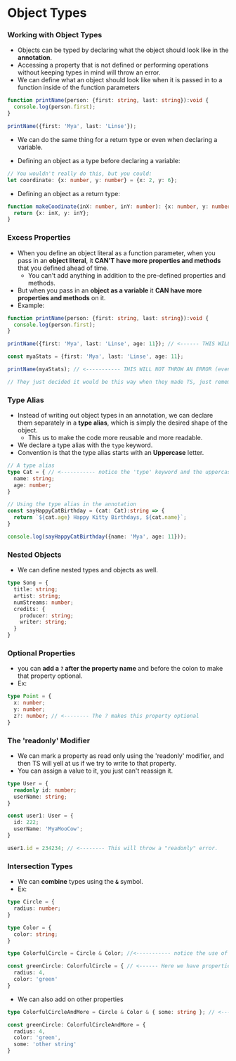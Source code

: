 # Object Types

### Working with Object Types

- Objects can be typed by declaring what the object should look like in the **annotation**.
- Accessing a property that is not defined or performing operations without keeping types in mind will throw an error.
- We can define what an object should look like when it is passed in to a function inside of the function parameters

```ts
function printName(person: {first: string, last: string}):void {
  console.log(person.first);
}

printName({first: 'Mya', last: 'Linse'});
```

- We can do the same thing for a return type or even when declaring a variable.

- Defining an object as a type before declaring a variable:

```ts
// You wouldn't really do this, but you could:
let coordinate: {x: number, y: number} = {x: 2, y: 6};
```

- Defining an object as a return type:

```ts
function makeCoodinate(inX: number, inY: number): {x: number, y: number}{
  return {x: inX, y: inY};
}
```

### Excess Properties

- When you define an object literal as a function parameter, when you pass in an **object literal**, it **CAN'T have more properties and methods** that you defined ahead of time. 
  - You can't add anything in addition to the pre-defined properties and methods.
- But when you pass in an **object as a variable** it **CAN have more properties and methods** on it.
- Example:

```ts
function printName(person: {first: string, last: string}):void {
  console.log(person.first);
}

printName({first: 'Mya', last: 'Linse', age: 11}); // <------ THIS WILL THROW AN ERROR! (age is extra)

const myaStats = {first: 'Mya', last: 'Linse', age: 11};

printName(myaStats); // <----------- THIS WILL NOT THROW AN ERROR (even tho age is extra)

// They just decided it would be this way when they made TS, just remember it works this way.
```

### Type Alias

- Instead of writing out object types in an annotation, we can declare them separately in a **type alias**, which is simply the desired shape of the object.
  - This us to make the code more reusable and more readable.
- We declare a type alias with the `type` keyword.
- Convention is that the type alias starts with an **Uppercase** letter.

```ts
// A type alias
type Cat = { // <----------- notice the 'type' keyword and the uppercase C in cat
  name: string;
  age: number;
}

// Using the type alias in the annotation
const sayHappyCatBirthday = (cat: Cat):string => {
  return `${cat.age} Happy Kitty Birthdays, ${cat.name}`;
}

console.log(sayHappyCatBirthday({name: 'Mya', age: 11}));
```

### Nested Objects

- We can define nested types and objects as well.

```ts
type Song = {
  title: string;
  artist: string;
  numStreams: number;
  credits: {
    producer: string;
    writer: string;
  }
}
```

### Optional Properties

- you can **add a `?` after the property name** and before the colon to make that property optional.
- Ex:

```ts
type Point = {
  x: number;
  y: number;
  z?: number; // <-------- The ? makes this property optional
}
```

### The 'readonly' Modifier

- We can mark a property as read only using the 'readonly' modifier, and then TS will yell at us if we try to write to that property.
- You can assign a value to it, you just can't reassign it.

```ts
type User = {
  readonly id: number; 
  userName: string;
}

const user1: User = {
  id: 222;
  userName: 'MyaMooCow';
}

user1.id = 234234; // <-------- This will throw a "readonly" error.
```

### Intersection Types

- We can **combine** types using the **`&`** symbol.
- Ex:

```ts
type Circle = {
  radius: number;
}

type Color = {
  color: string;
}

type ColorfulCircle = Circle & Color; //<----------- notice the use of the & symbol

const greenCircle: ColorfulCircle = { // <------ Here we have properties of both Circle and Color objects.
  radius: 4,
  color: 'green'
}
```

- We can also add on other properties

```ts
type ColorfulCircleAndMore = Circle & Color & { some: string }; // <---- Here we have added some other property 

const greenCircle: ColorfulCircleAndMore = {
  radius: 4,
  color: 'green',
  some: 'other string'
}
```